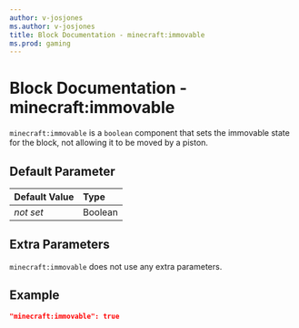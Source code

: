 ```yaml
---
author: v-josjones
ms.author: v-josjones
title: Block Documentation - minecraft:immovable
ms.prod: gaming
---
```


# Block Documentation - minecraft:immovable

`minecraft:immovable` is a `boolean` component that sets the immovable state for the block, not allowing it to be moved by a piston.

## Default Parameter

|Default Value|Type |
|:----|:----|
|*not set*| Boolean|

## Extra Parameters

`minecraft:immovable` does not use any extra parameters.

## Example

```json
"minecraft:immovable": true
```
